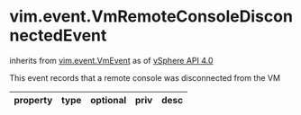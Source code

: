 vim.event.VmRemoteConsoleDisconnectedEvent
==========================================
inherits from [vim.event.VmEvent](docs/vim.event.VmEvent.md)
as of [vSphere API 4.0](vim.version.md#vim.version.version5)


This event records that a remote console was disconnected from the VM

| property | type | optional | priv | desc |
|:---------|:-----|:---------|:-----|:-----|


